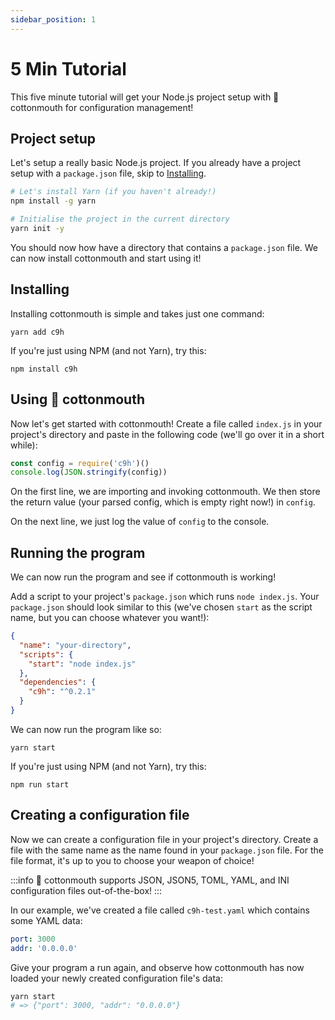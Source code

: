 ```yaml
---
sidebar_position: 1
---
```


# 5 Min Tutorial

This five minute tutorial will get your Node.js project setup with 🐍 cottonmouth for configuration management!

## Project setup

Let's setup a really basic Node.js project. If you already have a project setup with a `package.json` file, skip to [Installing](#installing).

```bash
# Let's install Yarn (if you haven't already!)
npm install -g yarn

# Initialise the project in the current directory
yarn init -y
```

You should now how have a directory that contains a `package.json` file. We can now install cottonmouth and start using it!

## Installing

Installing cottonmouth is simple and takes just one command:

```
yarn add c9h
```

If you're just using NPM (and not Yarn), try this:

```
npm install c9h
```

## Using 🐍 cottonmouth

Now let's get started with cottonmouth! Create a file called `index.js` in your project's directory and paste in the following code (we'll go over it in a short while):

```js
const config = require('c9h')()
console.log(JSON.stringify(config))
```

On the first line, we are importing and invoking cottonmouth. We then store the return value (your parsed config, which is empty right now!) in `config`.

On the next line, we just log the value of `config` to the console.

## Running the program

We can now run the program and see if cottonmouth is working!

Add a script to your project's `package.json` which runs `node index.js`. Your `package.json` should look similar to this (we've chosen `start` as the script name, but you can choose whatever you want!):

```json
{
  "name": "your-directory",
  "scripts": {
    "start": "node index.js"
  },
  "dependencies": {
    "c9h": "^0.2.1"
  }
}
```

We can now run the program like so:

```
yarn start
```

If you're just using NPM (and not Yarn), try this:

```
npm run start
```

## Creating a configuration file

Now we can create a configuration file in your project's directory. Create a file with the same name as the name found in your `package.json` file. For the file format, it's up to you to choose your weapon of choice!

:::info
🐍 cottonmouth supports JSON, JSON5, TOML, YAML, and INI configuration files out-of-the-box!
:::

In our example, we've created a file called `c9h-test.yaml` which contains some YAML data:

```yaml
port: 3000
addr: '0.0.0.0'
```

Give your program a run again, and observe how cottonmouth has now loaded your newly created configuration file's data:

```bash
yarn start
# => {"port": 3000, "addr": "0.0.0.0"}
```
